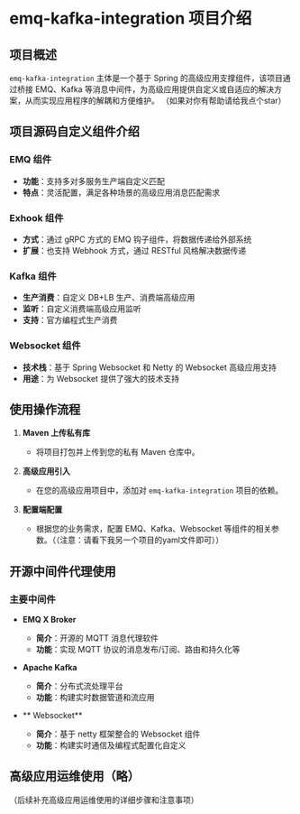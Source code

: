# emq-kafka-integration 项目介绍

## 项目概述

`emq-kafka-integration` 主体是一个基于 Spring 的高级应用支撑组件，该项目通过桥接 EMQ、Kafka 等消息中间件，为高级应用提供自定义或自适应的解决方案，从而实现应用程序的解耦和方便维护。
（如果对你有帮助请给我点个star）
## 项目源码自定义组件介绍

### EMQ 组件

- **功能**：支持多对多服务生产端自定义匹配
- **特点**：灵活配置，满足各种场景的高级应用消息匹配需求

### Exhook 组件

- **方式**：通过 gRPC 方式的 EMQ 钩子组件，将数据传递给外部系统
- **扩展**：也支持 Webhook 方式，通过 RESTful 风格解决数据传递

### Kafka 组件

- **生产消费**：自定义 DB+LB 生产、消费端高级应用
- **监听**：自定义消费端高级应用监听
- **支持**：官方编程式生产消费

### Websocket 组件

- **技术栈**：基于 Spring Websocket 和 Netty 的 Websocket 高级应用支持
- **用途**：为 Websocket 提供了强大的技术支持

## 使用操作流程

1. **Maven 上传私有库**
   - 将项目打包并上传到您的私有 Maven 仓库中。

2. **高级应用引入**
   - 在您的高级应用项目中，添加对 `emq-kafka-integration` 项目的依赖。

3. **配置端配置**
   - 根据您的业务需求，配置 EMQ、Kafka、Websocket 等组件的相关参数。（（注意：请看下我另一个项目的yaml文件即可））

## 开源中间件代理使用

### 主要中间件

- **EMQ X Broker**
  - **简介**：开源的 MQTT 消息代理软件
  - **功能**：实现 MQTT 协议的消息发布/订阅、路由和持久化等

- **Apache Kafka**
  - **简介**：分布式流处理平台
  - **功能**：构建实时数据管道和流应用

- ** Websocket**
  - **简介**：基于 netty 框架整合的 Websocket 组件
  - **功能**：构建实时通信及编程式配置化自定义 

## 高级应用运维使用（略）

（后续补充高级应用运维使用的详细步骤和注意事项）
